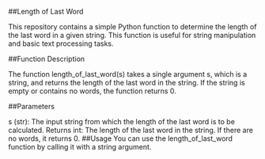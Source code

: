 ##Length of Last Word

This repository contains a simple Python function to determine the length of the last word in a given string. This function is useful for string manipulation and basic text processing tasks.

##Function Description

The function length_of_last_word(s) takes a single argument s, which is a string, and returns the length of the last word in the string. If the string is empty or contains no words, the function returns 0.

##Parameters

s (str): The input string from which the length of the last word is to be calculated.
Returns
int: The length of the last word in the string. If there are no words, it returns 0.
##Usage
You can use the length_of_last_word function by calling it with a string argument. 
